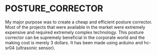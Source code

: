 # POSTURE_CORRECTOR
My major purpose was to create a cheap and efficient posture corrector. Most of the projects that were available in the  market were extremely expensive and required extremely complex technology. This posture corrector can be supremely beneficial in the corporate world and the making cost is merely 3 dollars. It has been made using arduino and hc-sr04 (ultrasonic sensor). 
